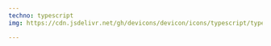 ```yaml
---
techno: typescript
img: https://cdn.jsdelivr.net/gh/devicons/devicon/icons/typescript/typescript-plain.svg

---
```


